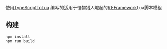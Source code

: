 使用[TypeScriptToLua](https://github.com/TypeScriptToLua/TypeScriptToLua)
编写的适用于怪物猎人崛起的[REFramework](https://github.com/praydog/REFramework)Lua脚本模组

## 构建

```
npm install
npm run build
```
